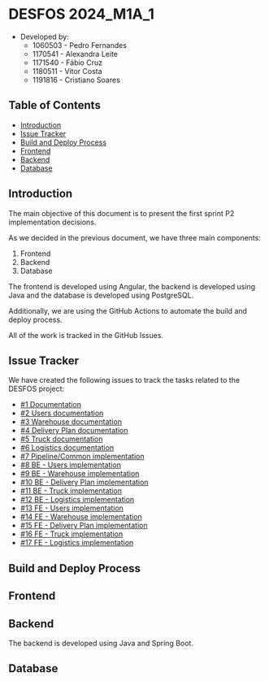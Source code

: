 # DESFOS 2024_M1A_1

- Developed by:
  - 1060503 - Pedro Fernandes
  - 1170541 - Alexandra Leite
  - 1171540 - Fábio Cruz
  - 1180511 - Vitor Costa
  - 1191816 - Cristiano Soares

## Table of Contents

- [Introduction](#introduction)
- [Issue Tracker](#issue-tracker)
- [Build and Deploy Process](#build-and-deploy-process)
- [Frontend](#frontend)
- [Backend](#backend)
- [Database](#database)


## Introduction

The main objective of this document is to present the first sprint P2 implementation decisions.

As we decided in the previous document, we have three main components:
  1. Frontend
  2. Backend
  3. Database

The frontend is developed using Angular, the backend is developed using Java and the database is developed using PostgreSQL.

Additionally, we are using the GitHub Actions to automate the build and deploy process.

All of the work is tracked in the GitHub Issues.

## Issue Tracker

We have created the following issues to track the tasks related to the DESFOS project:

- [#1 Documentation](https://github.com/pedrofern/desofs2024_M1A_1/issues/1)
- [#2 Users documentation](https://github.com/pedrofern/desofs2024_M1A_1/issues/2)
- [#3 Warehouse documentation](https://github.com/pedrofern/desofs2024_M1A_1/issues/3)
- [#4 Delivery Plan documentation](https://github.com/pedrofern/desofs2024_M1A_1/issues/4)
- [#5 Truck documentation](https://github.com/pedrofern/desofs2024_M1A_1/issues/5)
- [#6 Logistics documentation](https://github.com/pedrofern/desofs2024_M1A_1/issues/6)
- [#7 Pipeline/Common implementation](https://github.com/pedrofern/desofs2024_M1A_1/issues/7)
- [#8 BE - Users implementation](https://github.com/pedrofern/desofs2024_M1A_1/issues/8)
- [#9 BE - Warehouse implementation](https://github.com/pedrofern/desofs2024_M1A_1/issues/9)
- [#10 BE - Delivery Plan implementation](https://github.com/pedrofern/desofs2024_M1A_1/issues/10)
- [#11 BE - Truck implementation](https://github.com/pedrofern/desofs2024_M1A_1/issues/11)
- [#12 BE - Logistics implementation](https://github.com/pedrofern/desofs2024_M1A_1/issues/12)
- [#13 FE - Users implementation](https://github.com/pedrofern/desofs2024_M1A_1/issues/13)
- [#14 FE - Warehouse implementation](https://github.com/pedrofern/desofs2024_M1A_1/issues/14)
- [#15 FE - Delivery Plan implementation](https://github.com/pedrofern/desofs2024_M1A_1/issues/15)
- [#16 FE - Truck implementation](https://github.com/pedrofern/desofs2024_M1A_1/issues/16)
- [#17 FE - Logistics implementation](https://github.com/pedrofern/desofs2024_M1A_1/issues/17)


## Build and Deploy Process

 

## Frontend



## Backend

The backend is developed using Java and Spring Boot.


## Database




